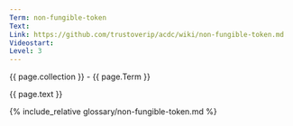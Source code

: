 ```yaml
---
Term: non-fungible-token
Text: 
Link: https://github.com/trustoverip/acdc/wiki/non-fungible-token.md
Videostart: 
Level: 3
---
```


{{ page.collection }} - {{ page.Term }}

   {{ page.text }}

{% include_relative glossary/non-fungible-token.md %}
